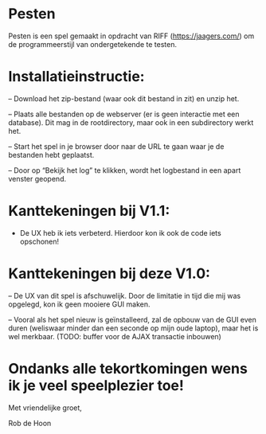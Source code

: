 # Pesten

Pesten is een spel gemaakt in opdracht van RIFF (https://jaagers.com/) om de programmeerstijl van ondergetekende te testen.

# Installatieinstructie:
– Download het zip-bestand (waar ook dit bestand in zit) en unzip het.

– Plaats alle bestanden op de webserver (er is geen interactie met een database). Dit mag in de rootdirectory, maar ook in een subdirectory werkt het.

– Start het spel in je browser door naar de URL te gaan waar je de bestanden hebt geplaatst.

– Door op “Bekijk het log” te klikken, wordt het logbestand in een apart venster geopend.

# Kanttekeningen bij V1.1:
- De UX heb ik iets verbeterd. Hierdoor kon ik ook de code iets opschonen!

# Kanttekeningen bij deze V1.0:
– De UX van dit spel is afschuwelijk. Door de limitatie in tijd die mij was opgelegd, kon ik geen mooiere GUI maken.

– Vooral als het spel nieuw is geïnstalleerd, zal de opbouw van de GUI even duren (weliswaar minder dan een seconde op mijn oude laptop), maar het is wel merkbaar. (TODO: buffer voor de AJAX transactie inbouwen)

# Ondanks alle tekortkomingen wens ik je veel speelplezier toe!

Met vriendelijke groet,

Rob de Hoon
